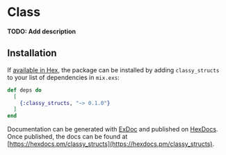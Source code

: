 # Class

**TODO: Add description**

## Installation

If [available in Hex](https://hex.pm/docs/publish), the package can be installed
by adding `classy_structs` to your list of dependencies in `mix.exs`:

```elixir
def deps do
  [
    {:classy_structs, "~> 0.1.0"}
  ]
end
```

Documentation can be generated with [ExDoc](https://github.com/elixir-lang/ex_doc)
and published on [HexDocs](https://hexdocs.pm). Once published, the docs can
be found at [https://hexdocs.pm/classy_structs](https://hexdocs.pm/classy_structs).


